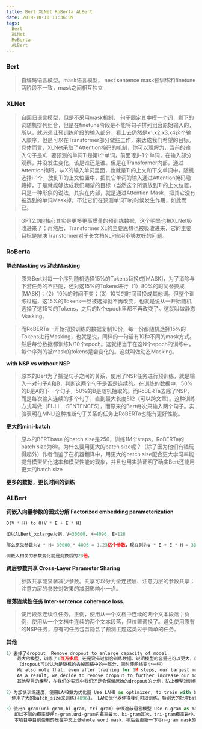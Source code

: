 ```yaml
---
title: Bert XLNet RoBerta ALBert
date: 2019-10-10 11:36:09
tags:
  Bert 
  XLNet 
  RoBerta
  ALBert
---
```

### Bert
> 自编码语言模型。mask语言模型， next sentence   mask预训练和finetune两阶段不一致，mask之间相互独立
<!--more-->

### XLNet
> 自回归语言模型，但是不采用mask机制， 句子固定其中摸一个词，剩下的词随机排列组合，但是在finetune阶段是不能将句子排列组合原始输入的，所以，就必须让预训练阶段的输入部分，看上去仍然是x1,x2,x3,x4这个输入顺序，但是可以在Transformer部分做些工作，来达成我们希望的目标。具体而言，XLNet采取了Attention掩码的机制，你可以理解为，当前的输入句子是X，要预测的单词Ti是第i个单词，前面1到i-1个单词，在输入部分观察，并没发生变化，该是谁还是谁。但是在Transformer内部，通过Attention掩码，从X的输入单词里面，也就是Ti的上文和下文单词中，随机选择i-1个，放到Ti的上文位置中，把其它单词的输入通过Attention掩码隐藏掉，于是就能够达成我们期望的目标（当然这个所谓放到Ti的上文位置，只是一种形象的说法，其实在内部，就是通过Attention Mask，把其它没有被选到的单词Mask掉，不让它们在预测单词Ti的时候发生作用，如此而已。

> GPT2.0的核心其实是更多更高质量的预训练数据，这个明显也被XLNet吸收进来了；再然后，Transformer XL的主要思想也被吸收进来，它的主要目标是解决Transformer对于长文档NLP应用不够友好的问题。

### RoBerta
**静态Masking vs 动态Masking**
> 原来Bert对每一个序列随机选择15%的Tokens替换成[MASK]，为了消除与下游任务的不匹配，还对这15%的Tokens进行（1）80%的时间替换成[MASK]；（2）10%的时间不变；（3）10%的时间替换成其他词。但整个训练过程，这15%的Tokens一旦被选择就不再改变，也就是说从一开始随机选择了这15%的Tokens，之后的N个epoch里都不再改变了。这就叫做静态Masking。

> 而RoBERTa一开始把预训练的数据复制10份，每一份都随机选择15%的Tokens进行Masking，也就是说，同样的一句话有10种不同的mask方式。然后每份数据都训练N/10个epoch。这就相当于在这N个epoch的训练中，每个序列的被mask的tokens是会变化的。这就叫做动态Masking。

**with NSP vs without NSP**
> 原本的Bert为了捕捉句子之间的关系，使用了NSP任务进行预训练，就是输入一对句子A和B，判断这两个句子是否是连续的。在训练的数据中，50%的B是A的下一个句子，50%的B是随机抽取的。而RoBERTa去除了NSP，而是每次输入连续的多个句子，直到最大长度512（可以跨文章）。这种训练方式叫做（FULL - SENTENCES），而原来的Bert每次只输入两个句子。实验表明在MNLI这种推断句子关系的任务上RoBERTa也能有更好性能。

**更大的mini-batch**
> 原本的BERTbase 的batch size是256，训练1M个steps。RoBERTa的batch size为8k。为什么要用更大的batch size呢？（除了因为他们有钱玩得起外）作者借鉴了在机器翻译中，用更大的batch size配合更大学习率能提升模型优化速率和模型性能的现象，并且也用实验证明了确实Bert还能用更大的batch size

**更多的数据，更长时间的训练**

### ALBert
**词嵌入向量参数的因式分解 Factorized embedding parameterization**
```python
O(V * H) to O(V * E + E * H)

如以ALBert_xxlarge为例，V=30000, H=4096, E=128

那么原先参数为V * H= 30000 * 4096 = 1.23亿个参数，现在则为V * E + E * H = 30000*128+128*4096 = 384万 + 52万 = 436万，

词嵌入相关的参数变化前是变换后的28倍。
```

**跨层参数共享 Cross-Layer Parameter Sharing**
> 参数共享能显著减少参数。共享可以分为全连接层、注意力层的参数共享；注意力层的参数对效果的减弱影响小一点。

**段落连续性任务 Inter-sentence coherence loss.**
> 使用段落连续性任务。正例，使用从一个文档中连续的两个文本段落；负例，使用从一个文档中连续的两个文本段落，但位置调换了。避免使用原有的NSP任务，原有的任务包含隐含了预测主题这类过于简单的任务。

**其他**
```python
1）去掉了dropout  Remove dropout to enlarge capacity of model.
    最大的模型，训练了1百万步后，还是没有过拟合训练数据。说明模型的容量还可以更大，就移除了dropout
    （dropout可以认为是随机的去掉网络中的一部分，同时使网络变小一些）
    We also note that, even after training for 1M steps, our largest models still do not overfit to their training data. 
    As a result, we decide to remove dropout to further increase our model capacity.
    其他型号的模型，在我们的实现中我们还是会保留原始的dropout的比例，防止模型对训练数据的过拟合。
    
2）为加快训练速度，使用LAMB做为优化器 Use LAMB as optimizer, to train with big batch size
  使用了大的batch_size来训练(4096)。 LAMB优化器使得我们可以训练，特别大的批次batch_size，如高达6万。

3）使用n-gram(uni-gram,bi-gram, tri-gram）来做遮蔽语言模型 Use n-gram as make language model
   即以不同的概率使用n-gram,uni-gram的概率最大，bi-gram其次，tri-gram概率最小。
   本项目中目前使用的是在中文上做whole word mask，稍后会更新一下与n-gram mask的效果对比。n-gram从spanBERT中来。

```
